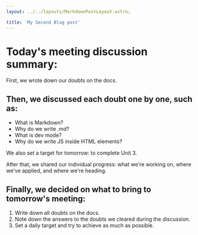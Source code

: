 ```yaml
---
layout: ../../layouts/MarkdownPostLayout.astro;

title: 'My Second Blog post' 
---
```

# Today's meeting discussion summary:

First, we wrote down our doubts on the docs.

## Then, we discussed each doubt one by one, such as:

- What is Markdown?
- Why do we write .md?
- What is dev mode?
- Why do we write JS inside HTML elements?

We also set a target for tomorrow: to complete Unit 3.

After that, we shared our individual progress: what we're working on, where we've applied, and where we're heading.

## Finally, we decided on what to bring to tomorrow's meeting:

1. Write down all doubts on the docs.
2. Note down the answers to the doubts we cleared during the discussion.
3. Set a daily target and try to achieve as much as possible.

